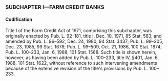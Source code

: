 ### SUBCHAPTER I—FARM CREDIT BANKS ###

#### Codification ####

Title I of the Farm Credit Act of 1971, comprising this subchapter, was originally enacted by Pub. L. 92–181, title I, Dec. 10, 1971, 85 Stat. 583, and amended by Pub. L. 96–592, Dec. 24, 1980, 94 Stat. 3437; Pub. L. 99–205, Dec. 23, 1985, 99 Stat. 1678; Pub. L. 99–509, Oct. 21, 1986, 100 Stat. 1874; Pub. L. 100–233, Jan. 6, 1988, 101 Stat. 1568. Such title is shown herein, however, as having been added by Pub. L. 100–233, title IV, §401, Jan. 6, 1988, 101 Stat. 1622, without reference to such intervening amendments because of the extensive revision of the title's provisions by Pub. L. 100–233.
